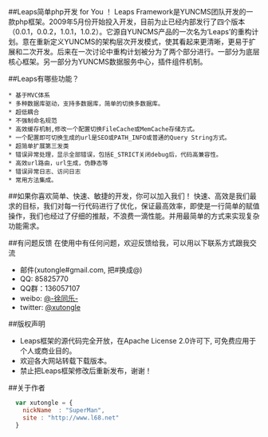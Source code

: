 ##Leaps简单php开发 for You ！
Leaps Framework是YUNCMS团队开发的一款php框架。2009年5月份开始投入开发，目前为止已经内部发行了四个版本（0.0.1，0.0.2，1.0.1，1.0.2）。它源自YUNCMS产品的一次名为‘Leaps’的重构计划。意在重新定义YUNCMS的架构层次开发模式，使其看起来更清晰，更易于扩展和二次开发。后来在一次讨论中重构计划被分为了两个部分进行。一部分为底层核心框架。另一部分为YUNCMS数据服务中心，插件组件机制。

##Leaps有哪些功能？

    * 基于MVC体系
    * 多种数据库驱动，支持多数据库，简单的切换多数据库。
    * 超低耦合
    * 不强制命名规范
    * 高效缓存机制,修改一个配置切换FileCache或MemCache存储方式。
    * 一个配置即可切换生成的url是SEO或PATH_INFO或普通的Query String方式。
    * 超简单扩展第三发类
    * 错误异常处理，显示全部错误，包括E_STRICT关闭debug后，代码高兼容性。
    * 高效url路由，url生成，伪静态等
    * 错误异常日志、访问日志
    * 常用方法集成。 

##如果你喜欢简单、快速、敏捷的开发，你可以加入我们！
快速、高效是我们最求的目标，我们对每一行代码进行了优化，保证最高效率，即使是一行简单的赋值操作，我们也经过了仔细的推敲，不浪费一滴性能。并用最简单的方式来实现复杂功能需求。

##有问题反馈
在使用中有任何问题，欢迎反馈给我，可以用以下联系方式跟我交流

* 邮件(xutongle#gmail.com, 把#换成@)
* QQ: 85825770
* QQ群：136057107 
* weibo: [@-徐同乐-](http://weibo.com/xutongle)
* twitter: [@xutongle](http://twitter.com/xutongle)

##版权声明

* Leaps框架的源代码完全开放，在Apache License 2.0许可下, 可免费应用于个人或商业目的。
* 欢迎各大网站转载下载版本。
* 禁止把Leaps框架修改后重新发布，谢谢！ 

##关于作者

```javascript
  var xutongle = {
    nickName  : "SuperMan",
    site : "http://www.l68.net"
  }
```